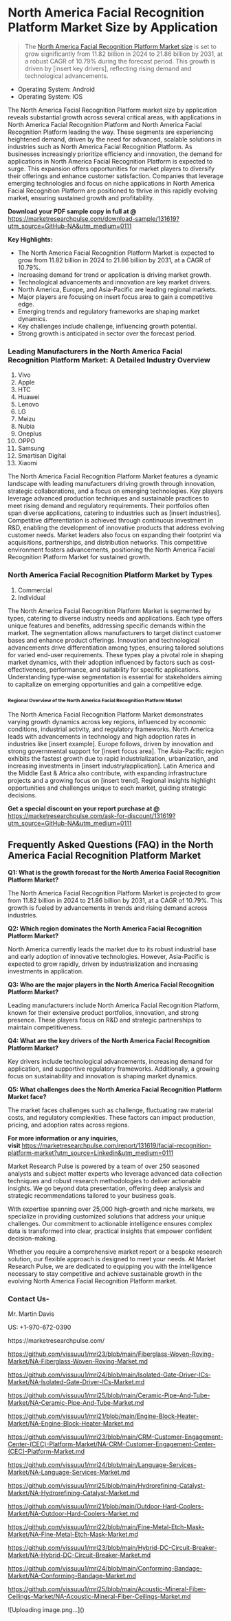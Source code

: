 <h1>North America Facial Recognition Platform Market&nbsp;Size by Application</h1><blockquote><p>The <a href="https://marketresearchpulse.com/download-sample/131619?utm_source=GitHub-NA&amp;utm_medium=0111">North America Facial Recognition Platform Market size</a> is set to grow significantly from 11.82 billion in 2024 to 21.86 billion by 2031, at a robust CAGR of 10.79% during the forecast period. This growth is driven by [insert key drivers], reflecting rising demand and technological advancements.</p></blockquote><ul><li>Operating System: Android<li> Operating System: IOS</li></ul><p>The North America Facial Recognition Platform market size by application reveals substantial growth across several critical areas, with applications in North America Facial Recognition Platform and North America Facial Recognition Platform leading the way. These segments are experiencing heightened demand, driven by the need for advanced, scalable solutions in industries such as North America Facial Recognition Platform. As businesses increasingly prioritize efficiency and innovation, the demand for applications in North America Facial Recognition Platform is expected to surge. This expansion offers opportunities for market players to diversify their offerings and enhance customer satisfaction. Companies that leverage emerging technologies and focus on niche applications in North America Facial Recognition Platform are positioned to thrive in this rapidly evolving market, ensuring sustained growth and profitability.</p><p><strong>Download your PDF sample copy in full at @ </strong><a href="https://marketresearchpulse.com/download-sample/131619?utm_source=GitHub-NA&amp;utm_medium=0111">https://marketresearchpulse.com/download-sample/131619?utm_source=GitHub-NA&amp;utm_medium=0111</a></p><p><strong>Key Highlights: </strong></p><ul><li>The North America Facial Recognition Platform Market is expected to grow from 11.82 billion in 2024 to 21.86 billion by 2031, at a CAGR of 10.79%.</li><li>Increasing demand for trend or application is driving market growth.</li><li>Technological advancements and innovation are key market drivers.</li><li>North America, Europe, and Asia-Pacific are leading regional markets.</li><li>Major players are focusing on insert focus area to gain a competitive edge.</li><li>Emerging trends and regulatory frameworks are shaping market dynamics.</li><li>Key challenges include challenge, influencing growth potential.</li><li>Strong growth is anticipated in sector over the forecast period.</li></ul><h3>Leading Manufacturers in the North America Facial Recognition Platform Market: A Detailed Industry Overview</h3><ol><li>Vivo</li><li>Apple</li><li>HTC</li><li>Huawei</li><li>Lenovo</li><li>LG</li><li>Meizu</li><li>Nubia</li><li>Oneplus</li><li>OPPO</li><li>Samsung</li><li>Smartisan Digital</li><li>Xiaomi</li></ol><div class="flex max-w-full flex-col flex-grow"><div class="min-h-8 text-message flex w-full flex-col items-end gap-2 whitespace-normal break-words [.text-message+&amp;]:mt-5" dir="auto" data-message-author-role="assistant" data-message-id="fd8432e4-4910-450d-b182-61b7bfb0a01f" data-message-model-slug="gpt-4o"><div class="flex w-full flex-col gap-1 empty:hidden first:pt-[3px]"><div class="markdown prose w-full break-words dark:prose-invert light"><p>The North America Facial Recognition Platform Market features a dynamic landscape with leading manufacturers driving growth through innovation, strategic collaborations, and a focus on emerging technologies. Key players leverage advanced production techniques and sustainable practices to meet rising demand and regulatory requirements. Their portfolios often span diverse applications, catering to industries such as [insert industries]. Competitive differentiation is achieved through continuous investment in R&amp;D, enabling the development of innovative products that address evolving customer needs. Market leaders also focus on expanding their footprint via acquisitions, partnerships, and distribution networks. This competitive environment fosters advancements, positioning the North America Facial Recognition Platform Market for sustained growth.</p></div></div></div></div><h3>North America Facial Recognition Platform Market by Types</h3><ol><li>Commercial<li> Individual</li></ol><div class="flex max-w-full flex-col flex-grow"><div class="min-h-8 text-message flex w-full flex-col items-end gap-2 whitespace-normal break-words [.text-message+&amp;]:mt-5" dir="auto" data-message-author-role="assistant" data-message-id="084470be-0bb7-4664-bddf-5156b4f41249" data-message-model-slug="gpt-4o-mini"><div class="flex w-full flex-col gap-1 empty:hidden first:pt-[3px]"><div class="markdown prose w-full break-words dark:prose-invert light"><p>The North America Facial Recognition Platform Market is segmented by types, catering to diverse industry needs and applications. Each type offers unique features and benefits, addressing specific demands within the market. The segmentation allows manufacturers to target distinct customer bases and enhance product offerings. Innovation and technological advancements drive differentiation among types, ensuring tailored solutions for varied end-user requirements. These types play a pivotal role in shaping market dynamics, with their adoption influenced by factors such as cost-effectiveness, performance, and suitability for specific applications. Understanding type-wise segmentation is essential for stakeholders aiming to capitalize on emerging opportunities and gain a competitive edge.</p></div></div></div></div><h3><span style="font-size: 11px;">Regional Overview of the North America Facial Recognition Platform Market</span></h3><div class="flex max-w-full flex-col flex-grow"><div class="min-h-8 text-message flex w-full flex-col items-end gap-2 whitespace-normal break-words [.text-message+&amp;]:mt-5" dir="auto" data-message-author-role="assistant" data-message-id="e9038762-ce64-4e30-91c9-9bd413514231" data-message-model-slug="gpt-4o-mini"><div class="flex w-full flex-col gap-1 empty:hidden first:pt-[3px]"><div class="markdown prose w-full break-words dark:prose-invert light"><p>The North America Facial Recognition Platform Market demonstrates varying growth dynamics across key regions, influenced by economic conditions, industrial activity, and regulatory frameworks. North America leads with advancements in technology and high adoption rates in industries like [insert example]. Europe follows, driven by innovation and strong governmental support for [insert focus area]. The Asia-Pacific region exhibits the fastest growth due to rapid industrialization, urbanization, and increasing investments in [insert industry/application]. Latin America and the Middle East &amp; Africa also contribute, with expanding infrastructure projects and a growing focus on [insert trend]. Regional insights highlight opportunities and challenges unique to each market, guiding strategic decisions.</p></div></div></div></div><p><strong>Get a special discount on your report purchase at @ </strong><a href="https://marketresearchpulse.com/ask-for-discount/131619?utm_source=GitHub-NA&amp;utm_medium=0111">https://marketresearchpulse.com/ask-for-discount/131619?utm_source=GitHub-NA&amp;utm_medium=0111</a></p><h2>Frequently Asked Questions (FAQ) in the North America Facial Recognition Platform Market</h2><p><strong>Q1: What is the growth forecast for the North America Facial Recognition Platform Market?</strong></p><p>The North America Facial Recognition Platform Market is projected to grow from 11.82 billion in 2024 to 21.86 billion by 2031, at a CAGR of 10.79%. This growth is fueled by advancements in trends and rising demand across industries.</p><p><strong>Q2: Which region dominates the North America Facial Recognition Platform Market?</strong></p><p>North America currently leads the market due to its robust industrial base and early adoption of innovative technologies. However, Asia-Pacific is expected to grow rapidly, driven by industrialization and increasing investments in application.</p><p><strong>Q3: Who are the major players in the North America Facial Recognition Platform Market?</strong></p><p>Leading manufacturers include North America Facial Recognition Platform, known for their extensive product portfolios, innovation, and strong presence. These players focus on R&amp;D and strategic partnerships to maintain competitiveness.</p><p><strong>Q4: What are the key drivers of the North America Facial Recognition Platform Market?</strong></p><p>Key drivers include technological advancements, increasing demand for application, and supportive regulatory frameworks. Additionally, a growing focus on sustainability and innovation is shaping market dynamics.</p><p><strong>Q5: What challenges does the North America Facial Recognition Platform Market face?</strong></p><p>The market faces challenges such as challenge, fluctuating raw material costs, and regulatory complexities. These factors can impact production, pricing, and adoption rates across regions.</p><p><strong>For more information or any inquiries, visit&nbsp;</strong><a href="https://marketresearchpulse.com/report/131619/facial-recognition-platform-market?utm_source=Linkedin&utm_medium=0111">https://marketresearchpulse.com/report/131619/facial-recognition-platform-market?utm_source=Linkedin&utm_medium=0111</a></p><p>Market Research Pulse is powered by a team of over 250 seasoned analysts and subject matter experts who leverage advanced data collection techniques and robust research methodologies to deliver actionable insights. We go beyond data presentation, offering deep analysis and strategic recommendations tailored to your business goals.</p><p>With expertise spanning over 25,000 high-growth and niche markets, we specialize in providing customized solutions that address your unique challenges. Our commitment to actionable intelligence ensures complex data is transformed into clear, practical insights that empower confident decision-making.</p><p>Whether you require a comprehensive market report or a bespoke research solution, our flexible approach is designed to meet your needs. At Market Research Pulse, we are dedicated to equipping you with the intelligence necessary to stay competitive and achieve sustainable growth in the evolving North America Facial Recognition Platform market.</p><h3><strong>Contact Us-</strong></h3><p>Mr. Martin Davis</p><p>US: +1-970-672-0390</p><p>https://marketresearchpulse.com/</p><p><a href="https://github.com/vissuuu1/mri23/blob/main/Fiberglass-Woven-Roving-Market/NA-Fiberglass-Woven-Roving-Market.md">https://github.com/vissuuu1/mri23/blob/main/Fiberglass-Woven-Roving-Market/NA-Fiberglass-Woven-Roving-Market.md</a></p><p><a href="https://github.com/vissuuu1/mri24/blob/main/Isolated-Gate-Driver-ICs-Market/NA-Isolated-Gate-Driver-ICs-Market.md">https://github.com/vissuuu1/mri24/blob/main/Isolated-Gate-Driver-ICs-Market/NA-Isolated-Gate-Driver-ICs-Market.md</a></p><p><a href="https://github.com/vissuuu1/mri25/blob/main/Ceramic-Pipe-And-Tube-Market/NA-Ceramic-Pipe-And-Tube-Market.md">https://github.com/vissuuu1/mri25/blob/main/Ceramic-Pipe-And-Tube-Market/NA-Ceramic-Pipe-And-Tube-Market.md</a></p><p><a href="https://github.com/vissuuu1/mri21/blob/main/Engine-Block-Heater-Market/NA-Engine-Block-Heater-Market.md">https://github.com/vissuuu1/mri21/blob/main/Engine-Block-Heater-Market/NA-Engine-Block-Heater-Market.md</a></p><p><a href="https://github.com/vissuuu1/mri23/blob/main/CRM-Customer-Engagement-Center-(CEC)-Platform-Market/NA-CRM-Customer-Engagement-Center-(CEC)-Platform-Market.md">https://github.com/vissuuu1/mri23/blob/main/CRM-Customer-Engagement-Center-(CEC)-Platform-Market/NA-CRM-Customer-Engagement-Center-(CEC)-Platform-Market.md</a></p><p><a href="https://github.com/vissuuu1/mri24/blob/main/Language-Services-Market/NA-Language-Services-Market.md">https://github.com/vissuuu1/mri24/blob/main/Language-Services-Market/NA-Language-Services-Market.md</a></p><p><a href="https://github.com/vissuuu1/mri25/blob/main/Hydrorefining-Catalyst-Market/NA-Hydrorefining-Catalyst-Market.md">https://github.com/vissuuu1/mri25/blob/main/Hydrorefining-Catalyst-Market/NA-Hydrorefining-Catalyst-Market.md</a></p><p><a href="https://github.com/vissuuu1/mri21/blob/main/Outdoor-Hard-Coolers-Market/NA-Outdoor-Hard-Coolers-Market.md">https://github.com/vissuuu1/mri21/blob/main/Outdoor-Hard-Coolers-Market/NA-Outdoor-Hard-Coolers-Market.md</a></p><p><a href="https://github.com/vissuuu1/mri22/blob/main/Fine-Metal-Etch-Mask-Market/NA-Fine-Metal-Etch-Mask-Market.md">https://github.com/vissuuu1/mri22/blob/main/Fine-Metal-Etch-Mask-Market/NA-Fine-Metal-Etch-Mask-Market.md</a></p><p><a href="https://github.com/vissuuu1/mri23/blob/main/Hybrid-DC-Circuit-Breaker-Market/NA-Hybrid-DC-Circuit-Breaker-Market.md">https://github.com/vissuuu1/mri23/blob/main/Hybrid-DC-Circuit-Breaker-Market/NA-Hybrid-DC-Circuit-Breaker-Market.md</a></p><p><a href="https://github.com/vissuuu1/mri24/blob/main/Conforming-Bandage-Market/NA-Conforming-Bandage-Market.md">https://github.com/vissuuu1/mri24/blob/main/Conforming-Bandage-Market/NA-Conforming-Bandage-Market.md</a></p><p><a href="https://github.com/vissuuu1/mri25/blob/main/Acoustic-Mineral-Fiber-Ceilings-Market/NA-Acoustic-Mineral-Fiber-Ceilings-Market.md">https://github.com/vissuuu1/mri25/blob/main/Acoustic-Mineral-Fiber-Ceilings-Market/NA-Acoustic-Mineral-Fiber-Ceilings-Market.md</a></p>
![Uploading image.png…]()
